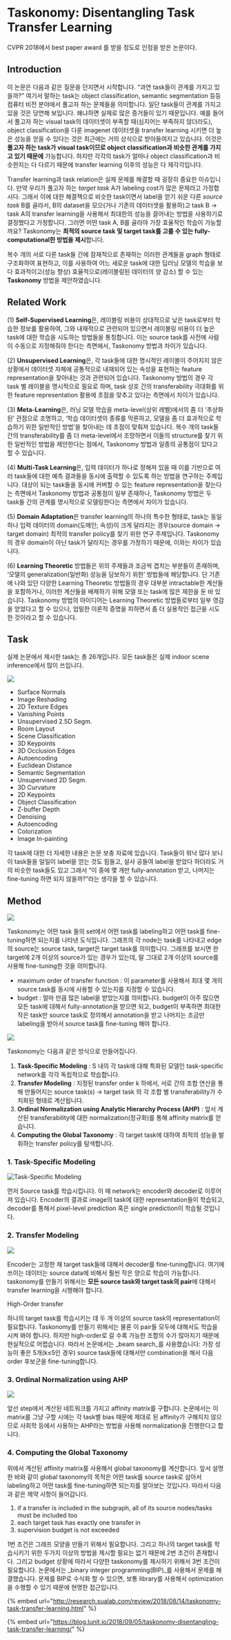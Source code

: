 # Taskonomy: Disentangling Task Transfer Learning

CVPR 2018에서 best paper award 를 받을 정도로 인정을 받은 논문이다.

## Introduction

이 논문은 다음과 같은 질문을 던지면서 시작합니다. “과연 task들이 관계를 가지고 있을까?” 여기서 말하는 task는 object classification, semantic segmentation 등등 컴퓨터 비전 분야에서 풀고자 하는 문제들을 의미합니다. 일단 task들이 관계를 가지고 있을 것은 당연해 보입니다. 왜냐하면 실제로 많은 증거들이 있기 때문입니다. 예를 들어서 풀고자 하는 visual task의 데이터셋이 부족할 때\(심지어는 부족하지 않더라도\), object classification을 다룬 imagenet 데이터셋을 transfer learning 시키면 더 높은 성능을 얻을 수 있다는 것은 최근에는 거의 상식으로 받아들여지고 있습니다. 이것은 **풀고자 하는 task가 visual task이므로 object classification과 비슷한 관계를 가지고 있기 때문에** 가능합니다. 하지만 각각의 task가 얼마나 object classification과 비슷한지는 다 다르기 때문에 transfer learning 이후의 성능은 다 제각각입니다.

Transfer learning과 task relation은 실제 문제를 해결할 때 굉장히 중요한 이슈입니다. 만약 우리가 풀고자 하는 _target task_ A가 labeling cost가 많은 문제라고 가정합시다. 그래서 이에 대한 해결책으로 비슷한 task이면서 label을 얻기 쉬운 다른 _source task_ B를 골라서, B의 dataset을 모으\(거나 기존의 데이터셋을 활용하\)고 task B -&gt; task A의 transfer learning을 사용해서 최대한의 성능을 끌어내는 방법을 사용하기로 결정했다고 가정합니다. 그러면 어떤 task A, B를 골라야 가장 효율적인 학습이 가능할까요? Taskonomy는 **최적의 source task 및 target task를 고를 수 있는 fully-computational한 방법을 제시**합니다.

복수 개의 서로 다른 task들 간에 잠재적으로 존재하는 이러한 관계들을 graph 형태로 구조화하여 표현하고, 이를 사용하여 어느 새로운 task에 대한 딥러닝 모델의 학습을 보다 효과적이고\(성능 향상\) 효율적으로\(레이블링된 데이터의 양 감소\) 할 수 있는 **Taskonomy** 방법을 제안하였습니다.

## Related Work

\(1\) **Self-Supervised Learning**은, 레이블링 비용이 상대적으로 낮은 task로부터 학습한 정보를 활용하여, 그와 내재적으로 관련되어 있으면서 레이블링 비용이 더 높은 task에 대한 학습을 시도하는 방법들을 통칭합니다. 이는 source task를 사전에 사람이 수동으로 지정해줘야 한다는 측면에서, Taskonomy 방법과 차이가 있습니다.

\(2\) **Unsupervised Learning**은, 각 task들에 대한 명시적인 레이블이 주어지지 않은 상황에서 데이터셋 자체에 공통적으로 내재되어 있는 속성을 표현하는 feature representation을 찾아내는 것과 관련되어 있습니다. Taskonomy 방법의 경우 각 task 별 레이블을 명시적으로 필요로 하며, task 상호 간의 transferability 극대화를 위한 feature representation 활용에 초점을 맞추고 있다는 측면에서 차이가 있습니다.

\(3\) **Meta-Learning**은, 러닝 모델 학습을 meta-level\(상위 레벨\)에서의 좀 더 ‘추상화된’ 관점으로 조명하고, ‘학습 데이터셋의 종류를 막론하고, 모델을 좀 더 효과적으로 학습하기 위한 일반적인 방법’을 찾아내는 데 초점이 맞춰져 있습니다. 복수 개의 task들 간의 transferability를 좀 더 meta-level에서 조망하면서 이들의 structure를 찾기 위한 일반적인 방법을 제안한다는 점에서, Taskonomy 방법과 일종의 공통점이 있다고 할 수 있습니다.

\(4\) **Multi-Task Learning**은, 입력 데이터가 하나로 정해져 있을 때 이를 기반으로 여러 task들에 대한 예측 결과들을 동시에 출력할 수 있도록 하는 방법을 연구하는 주제입니다. 대상이 되는 task들을 동시에 커버할 수 있는 feature representation을 찾는다는 측면에서 Taskonomy 방법과 공통점이 일부 존재하나, Taskonomy 방법은 두 task들 간의 관계를 명시적으로 모델링한다는 측면에서 차이가 있습니다.

\(5\) **Domain Adaptation**은 transfer learning의 하나의 특수한 형태로, task는 동일하나 입력 데이터의 domain\(도메인; 속성\)이 크게 달라지는 경우\(source domain -&gt; target domain\) 최적의 transfer policy를 찾기 위한 연구 주제입니다. Taskonomy의 경우 domain이 아닌 task가 달라지는 경우를 가정하기 때문에, 이와는 차이가 있습니다.

\(6\) **Learning Theoretic** 방법들은 위의 주제들과 조금씩 겹치는 부분들이 존재하며, ‘모델의 generalization\(일반화\) 성능을 담보하기 위한’ 방법들에 해당합니다. 단 기존에 나와 있던 다양한 Learning Theoretic 방법들의 경우 대부분 intractable한 계산들을 포함하거나, 이러한 계산들을 배제하기 위해 모델 또는 task에 많은 제한을 둔 바 있습니다. Taskonomy 방법의 아이디어는 Learning Theoretic 방법들로부터 일부 영감을 얻었다고 할 수 있으나, 엄밀한 이론적 증명을 피하면서 좀 더 실용적인 접근을 시도한 것이라고 할 수 있습니다.

## Task

실제 논문에서 제시한 task는 총 26개입니다. 모든 task들은 실제 indoor scene inference에서 많이 쓰입니다.

![](../.gitbook/assets/image%20%28101%29.png)

* Surface Normals
* Image Reshading
* 2D Texture Edges
* Vanishing Points
* Unsupervised 2.5D Segm.
* Room Layout
* Scene Classification
* 3D Keypoints
* 3D Occlusion Edges
* Autoencoding
* Euclidean Distance
* Semantic Segmentation
* Unsupervised 2D Segm.
* 3D Curvature
* 2D Keypoints
* Object Classification
* Z-buffer Depth
* Denoising
* Autoencoding
* Colorization
* Image In-painting

각 task에 대한 더 자세한 내용은 논문 보충 자료에 있습니다.  Task들이 워낙 많다 보니 이 task들을 일일이 label을 얻는 것도 힘들고, 설사 공들여 label을 받았다 하더라도 거의 비슷한 task들도 있고 그래서 “이 중에 몇 개만 fully-annotation 받고, 나머지는 fine-tuning 하면 되지 않을까?”라는 생각을 할 수 있습니다.

## Method

![](../.gitbook/assets/image%20%28227%29.png)

Taskonomy는 어떤 task 들의 set에서 어떤 task를 labeling하고 어떤 task를 fine-tuning하면 되는지를 나타낸 도식입니다. 그래프의 각 node는 task를 나타내고 edge의 source는 source task, target은 target task를 의미합니다. 그래프를 보시면 한 target에 2개 이상의 source가 있는 경우가 있는데, 말 그대로 2개 이상의 source를 사용해 fine-tuning한 것을 의미합니다.

* maximum order of transfer function : 이 parameter를 사용해서 최대 몇 개의 source task를 동시에 사용할 수 있는지를 지정할 수 있습니다.
* budget : 얼마 만큼 많은 label을 받았는지를 의미합니다. budget이 아주 많으면 모든 task에 대해서 fully-annotation을 받으면 되고, budget이 부족하면 최대한 작은 task만 source task로 정의해서 annotation을 받고 나머지는 조금만 labeling을 받아서 source task를 fine-tuning 해야 합니다.

![](../.gitbook/assets/image%20%28219%29.png)

Taskonomy는 다음과 같은 방식으로 만들어집니다.

1. **Task-Specific Modeling**  : S 내의 각 task에 대해 특화된 모델인 task-specific network를 각각 독립적으로 학습합니다. 
2. **Transfer Modeling**  : 지정된 transfer order k 하에서, 서로 간의 조합 연산을 통해 만들어지는 source task\(s\) -&gt; target task 의 각 조합 별 transferability가 수치화된 형태로 계산됩니다.
3. **Ordinal Normalization using Analytic Hierarchy Process \(AHP\)**  : 앞서 계산된 transferability에 대한 normalization\(정규화\)를 통해 affinity matrix를 얻습니다.
4. **Computing the Global Taxonomy**  : 각 target task에 대하여 최적의 성능을 발휘하는 transfer policy를 탐색합니다.

### 1. Task-Specific Modeling

![Task-Specific Modeling](../.gitbook/assets/image%20%28243%29.png)

먼저 Source task를 학습시킵니다. 이 때 network는 encoder와 decoder로 이루어져 있습니다. Encoder의 결과로 image의 task에 대한 representation들이 학습되고, decoder를 통해서 pixel-level prediction 혹은 single prediction이 학습될 것입니다.

### 2. Transfer Modeling

![](../.gitbook/assets/image%20%289%29.png)

 Encoder는 고정한 채 target task들에 대해서 decoder를 fine-tuning합니다. 여기에 쓰이는 데이터는 source data에 비해서 훨씬 작은 양으로 학습이 가능합니다. taskonomy를 만들기 위해서는 **모든 source task와 target task의 pair**에 대해서 transfer learning을 시행해야 합니다.

High-Order transfer

하나의 target task를 학습시키는 데 두 개 이상의 source task의 representation이 필요합니다. Taskonomy를 만들기 위해서는 물론 이 pair들 모두에 대해서도 학습을 시켜 봐야 합니다. 하지만 high-order로 갈 수록 가능한 조합의 수가 많아지기 때문에 현실적으로 어렵습니다. 따라서 논문에서는 _beam search_를 사용했습니다: 가장 성능이 좋은 5개\(k≤5인 경우\) source task들에 대해서만 combination을 해서 다음 order 후보군을 fine-tuning합니다.

### 3. Ordinal Normalization using AHP

![](../.gitbook/assets/image%20%2840%29.png)

앞선 step에서 계산된 네트워크를 가지고 affinity matrix를 구합니다. 논문에서는 이 matrix를 그냥 구할 시에는 각 task별 bias 때문에 제대로 된 affinity가 구해지지 않으므로 사회학 등에서 사용하는 AHP라는 방법을 사용해 normalization을 진행한다고 합니다.

### 4. Computing the Global Taxonomy

위에서 계산된 affinity matrix를 사용해서 global taxonomy를 계산합니다. 앞서 설명한 바와 같이 global taxonomy의 목적은 어떤 task를 source task로 삼아서 labeling하고 어떤 task를 fine-tuning하면 되는지를 알아보는 것입니다. 따라서 다음과 같은 제약 사항이 들어갑니다.

1. if a transfer is included in the subgraph, all of its source nodes/tasks must be included too
2. each target task has exactly one transfer in
3. supervision budget is not exceeded

1번 조건은 그래프 모양을 만들기 위해서 필요합니다. 그리고 하나의 target task를 학습시키기 위한 두가지 이상의 방법을 제시할 필요는 없기 때문에 2번 조건이 존재합니다. 그리고 budget 상황에 따라서 다양한 taskonomy를 제시하기 위해서 3번 조건이 필요합니다. 논문에서는 _binary integer programming\(BIP\)_를 사용해서 문제를 해결했습니다. 문제를 BIP로 수식화 할 수 있으면, 보통 library를 사용해서 optimization을 수행할 수 있기 때문에 현명한 접근입니다.

{% embed url="http://research.sualab.com/review/2018/08/14/taskonomy-task-transfer-learning.html" %}

{% embed url="https://blog.lunit.io/2018/09/05/taskonomy-disentangling-task-transfer-learning/" %}



